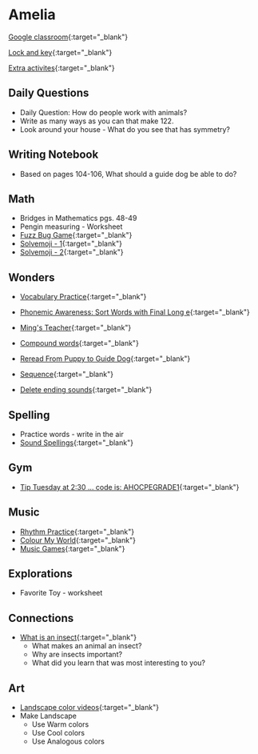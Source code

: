 # Amelia

[Google classroom](https://classroom.google.com/){:target="_blank"}

[Lock and key](https://www.ahschools.us/sign-in){:target="_blank"}

[Extra activites](Amelia_extra){:target="_blank"}


## Daily Questions

  - Daily Question: How do people work with animals?
  - Write as many ways as you can that make 122.
  - Look around your house - What do you see that has symmetry? 

## Writing Notebook
  - Based on pages 104-106, What should a guide dog be able to do?

## Math
  - Bridges in Mathematics pgs. 48-49
  - Pengin measuring - Worksheet
  - [Fuzz Bug Game](https://www.abcya.com/games/fuzz_bugs_number_bonds){:target="_blank"}
  - [Solvemoji - 1](https://www.solvemoji.com/Puzzle/Puzzle/31915/){:target="_blank"}
  - [Solvemoji - 2](https://www.solvemoji.com/Puzzle/Puzzle/11773/){:target="_blank"}

## Wonders
  - [Vocabulary Practice](https://catalog.mcgraw-hill.com/repository/protected_content/COMPOUND/50000412/27/40/index.html?mghApi=https%3A%2F%2Fconnected.mcgraw-hill.com%2Frd14s%2Fdynamic%2F1581709970%2FMGH_EBOOK_API.js&mghCourseID=PPCGQEFLHFLOWRZXX7OHHKKQTE){:target="_blank"}

  - [Phonemic Awareness: Sort Words with Final Long e](https://catalog.mcgraw-hill.com/repository/protected_content/COMPOUND/50000324/82/16/index.html?custom_session_timeout=7800&stateCode=MN){:target="_blank"}
  
  - [Ming's Teacher](https://catalog.mcgraw-hill.com/repository/protected_content/COMPOUND/50000297/4/89/index.html?mghApi=https%3A%2F%2Fconnected.mcgraw-hill.com%2Frd14s%2Fdynamic%2F1581709970%2FMGH_EBOOK_API.js&mghCourseID=PPCGQEFLHFLOWRZXX7OHHKKQTE){:target="_blank"}
  
  - [Compound words](https://catalog.mcgraw-hill.com/repository/protected_content/COMPOUND/50000425/62/76/index.html?mghApi=https%3A%2F%2Fconnected.mcgraw-hill.com%2Frd14s%2Fdynamic%2F1581709970%2FMGH_EBOOK_API.js&mghCourseID=PPCGQEFLHFLOWRZXX7OHHKKQTE){:target="_blank"}
  
  - [Reread From Puppy to Guide Dog](https://connected.mcgraw-hill.com/mhelibs/projects/ebook-reader/1.11.0/player-reflowable.html#/main?bookUrl=https:%2F%2Fcatalog.mcgraw-hill.com%2Fsecure%2F5B4M53YC3HHRMHRRC6GKZWWKB@;s%3D12C40F9ADBFB1198053498E21D4572FA&readerType=new&pageMode=double&connectEDBaseUrl=https:%2F%2Fconnected.mcgraw-hill.com&stateCode=MN&mghApi=https:%2F%2Fconnected.mcgraw-hill.com%2Frd14s%2Fdynamic%2F1581709970%2FMGH_EBOOK_API.js&mghCourseID=PPCGQEFLHFLOWRZXX7OHHKKQTE&mghClassID=ZZZMFB5GYFPL7MPEXFYCVFWV8O&page=98){:target="_blank"}
  
  - [Sequence](https://connected.mcgraw-hill.com/mhelibs/projects/ebook-reader/1.11.0/player-reflowable.html#/main?bookUrl=https:%2F%2Fcatalog.mcgraw-hill.com%2Fsecure%2F5B4M53YC3HHRMHRRC6GKZWWKB@;s%3D12C40F9ADBFB1198053498E21D4572FA&readerType=new&pageMode=double&connectEDBaseUrl=https:%2F%2Fconnected.mcgraw-hill.com&stateCode=MN&mghApi=https:%2F%2Fconnected.mcgraw-hill.com%2Frd14s%2Fdynamic%2F1581709970%2FMGH_EBOOK_API.js&mghCourseID=PPCGQEFLHFLOWRZXX7OHHKKQTE&mghClassID=ZZZMFB5GYFPL7MPEXFYCVFWV8O&page=108){:target="_blank"}
  
  - [Delete ending sounds](https://catalog.mcgraw-hill.com/repository/protected_content/COMPOUND/50000412/27/37/index.html?mghApi=https%3A%2F%2Fconnected.mcgraw-hill.com%2Frd14s%2Fdynamic%2F1581709970%2FMGH_EBOOK_API.js&mghCourseID=PPCGQEFLHFLOWRZXX7OHHKKQTE){:target="_blank"}
  
## Spelling
  - Practice words - write in the air
  - [Sound Spellings](https://catalog.mcgraw-hill.com/repository/protected_content/COMPOUND/50000322/7/37/index.html?mghApi=https%3A%2F%2Fconnected.mcgraw-hill.com%2Frd14s%2Fdynamic%2F1581709970%2FMGH_EBOOK_API.js&mghCourseID=PPCGQEFLHFLOWRZXX7OHHKKQTE){:target="_blank"}

## Gym
- [Tip Tuesday at 2:30 ... code is: AHOCPEGRADE1](https://meet.google.com/wnf-yfnq-xkv){:target="_blank"}

## Music
- [Rhythm Practice](https://docs.google.com/document/d/1XgwYay9bAW6bZhi_B-UPSH62IRTmBYNleL_w437TYSY/edit){:target="_blank"}
- [Colour My World](https://www.youtube.com/watch?v=kO8iDGgKIFw){:target="_blank"}
- [Music Games](https://musicplayonline.com/){:target="_blank"}

## Explorations
- Favorite Toy - worksheet

## Connections
- [What is an insect](https://anoka.discoveryeducation.com/learn/videos/67789739-3d86-4ecf-b9a4-216caa85ecee/){:target="_blank"}
  - What makes an animal an insect? 
  - Why are insects important? 
  - What did you learn that was most interesting to you?

## Art
  - [Landscape color videos](https://classroom.google.com/c/NTU1OTA3OTEyMzZa/a/NjcyMjk0MzIxMzda/details){:target="_blank"}
  - Make Landscape
    - Use Warm colors
    - Use Cool colors
    - Use Analogous colors
